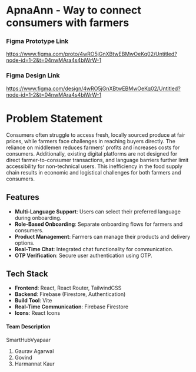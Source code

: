 # ApnaAnn - Way to connect consumers with farmers

### Figma Prototype Link
https://www.figma.com/proto/4wRO5jGnXBtwEBMwOeKq02/Untitled?node-id=1-2&t=04nwMAra4s4biWrW-1

### Figma Design Link
https://www.figma.com/design/4wRO5jGnXBtwEBMwOeKq02/Untitled?node-id=1-2&t=04nwMAra4s4biWrW-1

# Problem Statement
Consumers often struggle to access fresh, locally sourced produce at fair prices, while farmers face challenges in reaching buyers directly. The reliance on middlemen reduces farmers' profits and increases costs for consumers. Additionally, existing digital platforms are not designed for direct farmer-to-consumer transactions, and language barriers further limit accessibility for non-technical users. This inefficiency in the food supply chain results in economic and logistical challenges for both farmers and consumers.

## Features

- **Multi-Language Support**: Users can select their preferred language during onboarding.
- **Role-Based Onboarding**: Separate onboarding flows for farmers and consumers.
- **Product Management**: Farmers can manage their products and delivery options.
- **Real-Time Chat**: Integrated chat functionality for communication.
- **OTP Verification**: Secure user authentication using OTP.

## Tech Stack

- **Frontend**: React, React Router, TailwindCSS
- **Backend**: Firebase (Firestore, Authentication)
- **Build Tool**: Vite
- **Real-Time Communication**: Firebase Firestore
- **Icons**: React Icons

#### Team Description
SmartHubVyapaar
1. Gaurav Agarwal
2. Govind
3. Harmannat Kaur
